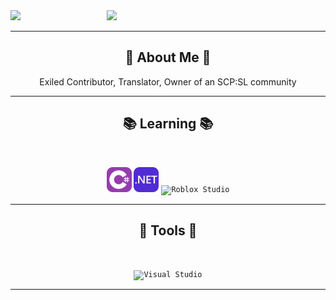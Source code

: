 <div align="left">
  <a href="https://git.io/typing-svg">
    <img src="https://readme-typing-svg.herokuapp.com/?lines=Welcome+to+my+profile;I+am+Robocnop;A+Belgian+who+likes+AI&center=true&size=30&color=#F8F8FF">
  </a>

  <a href="https://discord.com/users/564871522750300160">
    <img align="right" width="350" src="https://lanyard.kyrie25.me/api/564871522750300160?imgStyle=square&gradient=e9d6d5-e9d6d5-f3b1b4-ffffff&bg=0d1117">
  </a>
</div>

<hr>

<h2 align="center">👤 About Me 👤</h2>
<p align="center">Exiled Contributor, Translator, Owner of an SCP:SL community</p>

<hr>

<h2 align="center">📚 Learning 📚</h2>
<br>
<p align="center">
  <code><img title="CSharp" height="40" src="https://github.com/tandpfun/skill-icons/blob/main/icons/CS.svg"></code>
  <code><img title=".NET" height="40" src="https://github.com/tandpfun/skill-icons/blob/main/icons/DotNet.svg"></code>
  <code><img title="Roblox Studio" height="40" src="https://github.com/tandpfun/skill-icons/blob/main/icons/Roblox.svg"></code>
</p>

<hr>

<h2 align="center">🔧 Tools 🔧</h2>
<br>
<p align="center">
  <code><img title="Visual Studio" height="40" src="https://github.com/tandpfun/skill-icons/blob/main/icons/VS.svg"></code>
</p>

<hr>